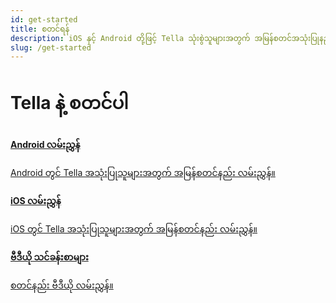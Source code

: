 ```yaml
---
id: get-started
title: စတင်ရန် 
description: iOS နှင့် Android တို့ဖြင့် Tella သုံးစွဲသူများအတွက် အမြန်စတင်အသုံးပြုနည်း လမ်းညွှန်
slug: /get-started
---
```

# Tella နဲ့ စတင်ပါ


<div class="doc-card-list">
<div className="doc-card">
<a href="get-started-android">
<div className="doc-card-content">
<b>Android လမ်းညွှန်</b>
<p>Android တွင် Tella အသုံးပြုသူများအတွက် အမြန်စတင်နည်း လမ်းညွှန်။</p>
</div>
</a>
</div>
<div className="doc-card">
<a href="get-started-ios">
<div className="doc-card-content">
<b>iOS လမ်းညွှန်</b>
<p>iOS တွင် Tella အသုံးပြုသူများအတွက် အမြန်စတင်နည်း လမ်းညွှန်။</p>
</div>
</a>
</div>
<div className="doc-card">
<a href="video-tutorials">
<div className="doc-card-content">
<b>ဗီဒီယို သင်ခန်းစာများ</b>
<p>စတင်နည်း ဗီဒီယို လမ်းညွှန်။</p>
</div>
</a>
</div>
</div>
